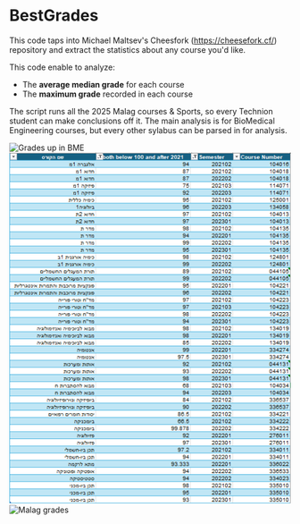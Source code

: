 # BestGrades
This code taps into Michael Maltsev's Cheesfork (https://cheesefork.cf/) repository and extract the statistics about any course you'd like.


This code enable to analyze:
- The **average median grade** for each course
- The **maximum grade** recorded in each course

The script runs all the 2025 Malag courses & Sports, so every Technion student can make conclusions off it.
The main analysis is for BioMedical Engineering courses, but every other sylabus can be parsed in for analysis.

![Grades up in BME](https://github.com/ranbenayoun/BestGrades/blob/main/Average%Median%Grades%for%BME%Mandatory%Courses.png?raw=true)
![Max Grades in BME](https://github.com/ranbenayoun/BestGrades/blob/main/MaxGrades.png?raw=true)
![Malag grades](/workspaces/BestGrades/Malag_courses_medians_over_time.png?raw=true)
